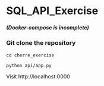 # SQL_API_Exercise

##### (Docker-compose is incomplete)

### Git clone the repository

```
cd cherre_exercise

python api/app.py
```

Visit http://localhost:0000

